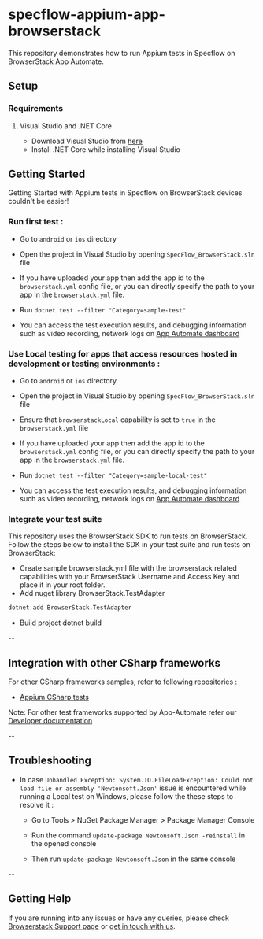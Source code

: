# specflow-appium-app-browserstack
This repository demonstrates how to run Appium tests in Specflow on BrowserStack App Automate.

## Setup

### Requirements

1. Visual Studio and .NET Core

    - Download Visual Studio from [here](https://visualstudio.microsoft.com/)
    - Install .NET Core while installing Visual Studio


## Getting Started

Getting Started with Appium tests in Specflow on BrowserStack devices couldn't be easier!

### **Run first test :**

- Go to `android` or `ios` directory

- Open the project in Visual Studio by opening `SpecFlow_BrowserStack.sln` file

- If you have uploaded your app then add the app id to the `browserstack.yml` config file, or you can directly specify the path to your app in the `browserstack.yml` file.

- Run `dotnet test --filter "Category=sample-test"`

- You can access the test execution results, and debugging information such as video recording, network logs on [App Automate dashboard](https://app-automate.browserstack.com/dashboard)

### **Use Local testing for apps that access resources hosted in development or testing environments :**

- Go to `android` or `ios` directory

- Open the project in Visual Studio by opening `SpecFlow_BrowserStack.sln` file

- Ensure that `browserstackLocal` capability is set to `true` in the `browserstack.yml` file

- If you have uploaded your app then add the app id to the `browserstack.yml` config file, or you can directly specify the path to your app in the `browserstack.yml` file.

- Run `dotnet test --filter "Category=sample-local-test"`

- You can access the test execution results, and debugging information such as video recording, network logs on [App Automate dashboard](https://app-automate.browserstack.com/dashboard)

### **Integrate your test suite**
This repository uses the BrowserStack SDK to run tests on BrowserStack. Follow the steps below to install the SDK in your test suite and run tests on BrowserStack:

- Create sample browserstack.yml file with the browserstack related capabilities with your BrowserStack Username and Access Key and place it in your root folder.
- Add nuget library BrowserStack.TestAdapter
```sh
dotnet add BrowserStack.TestAdapter
```
- Build project dotnet build

--

## Integration with other CSharp frameworks

For other CSharp frameworks samples, refer to following repositories :

- [Appium CSharp tests](https://github.com/browserstack/csharp-appium-app-browserstack)

Note: For other test frameworks supported by App-Automate refer our [Developer documentation](https://www.browserstack.com/docs/)

--

## Troubleshooting

- In case `Unhandled Exception: System.IO.FileLoadException: Could not load file or assembly 'Newtonsoft.Json'` issue is encountered while running a Local test on Windows, please follow the these steps to resolve it :

    - Go to Tools > NuGet Package Manager > Package Manager Console

    - Run the command `update-package Newtonsoft.Json -reinstall` in the opened console

    - Then run `update-package Newtonsoft.Json` in the same console

--

## Getting Help

If you are running into any issues or have any queries, please check [Browserstack Support page](https://www.browserstack.com/support/app-automate) or [get in touch with us](https://www.browserstack.com/contact?ref=help).
